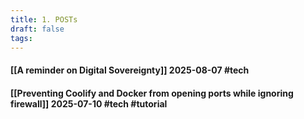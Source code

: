 ```yaml
---
title: 1. POSTs
draft: false
tags:
---
```


#### [[A reminder on Digital Sovereignty]] 2025-08-07 #tech 

#### [[Preventing Coolify and Docker from opening ports while ignoring firewall]] 2025-07-10 #tech #tutorial

